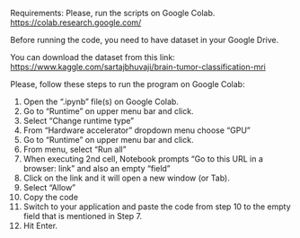 Requirements: 
Please, run the scripts on Google Colab.
https://colab.research.google.com/

Before running the code, you need to have dataset in your Google Drive. 

You can download the dataset from this link:
https://www.kaggle.com/sartajbhuvaji/brain-tumor-classification-mri

Please, follow these steps to run the program on Google Colab:
1.  Open the “.ipynb” file(s) on Google Colab. 
2. Go to “Runtime” on upper menu bar and click.
3. Select “Change runtime type”
4. From “Hardware accelerator” dropdown menu choose “GPU”
5. Go to “Runtime” on upper menu bar and click.
6. From menu, select “Run all”
7. When executing 2nd cell, Notebook prompts “Go to this URL in a browser: link” and also an empty “field”
8. Click on the link and it will open a new window (or Tab). 
9. Select “Allow”
10. Copy the code
11. Switch to your application and paste the code from step 10 to the empty field that is mentioned in Step 7. 
12. Hit Enter. 
 
